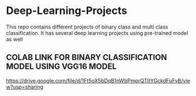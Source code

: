 # Deep-Learning-Projects
This repo contains different projects of binary class and multi class classification.
It has several deep learning projects using pre-trained model as well

## COLAB LINK FOR BINARY CLASSIFICATION MODEL USING VGG16 MODEL 
https://drive.google.com/file/d/1Ft5oX5bDqB1nWbPmprQTItYGckdFuFyB/view?usp=sharing
